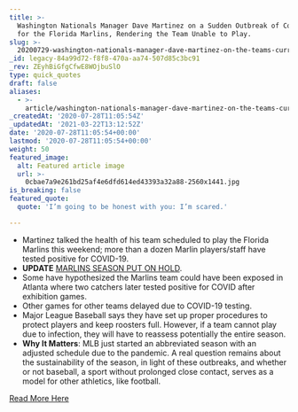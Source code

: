 ```yaml
---
title: >-
  Washington Nationals Manager Dave Martinez on a Sudden Outbreak of Covid-19
  for the Florida Marlins, Rendering the Team Unable to Play.
slug: >-
  20200729-washington-nationals-manager-dave-martinez-on-the-teams-current-outbreak-of-covid-19
_id: legacy-84a99d72-f8f8-470a-aa74-507d85c3bc91
_rev: ZEyhBiGfgCfwE8WOjbuSlO
type: quick_quotes
draft: false
aliases:
  - >-
    article/washington-nationals-manager-dave-martinez-on-the-teams-current-outbreak-of-covid-19/
_createdAt: '2020-07-28T11:05:54Z'
_updatedAt: '2021-03-22T13:12:52Z'
date: '2020-07-28T11:05:54+00:00'
lastmod: '2020-07-28T11:05:54+00:00'
weight: 50
featured_image:
  alt: Featured article image
  url: >-
    0cbae7a9e261bd25af4e6dfd614ed43393a32a88-2560x1441.jpg
is_breaking: false
featured_quote:
  quote: 'I’m going to be honest with you: I’m scared.'

---
```

* Martinez talked the health of his team scheduled to play the Florida Marlins this weekend; more than a dozen Marlin players/staff have tested positive for COVID-19.
* **UPDATE** [MARLINS SEASON PUT ON HOLD](https://www.usatoday.com/story/sports/mlb/marlins/2020/07/29/miami-marlins-covid-19-outbreak-latest-updates/5528087002/).
* Some have hypothesized the Marlins team could have been exposed in Atlanta where two catchers later tested positive for COVID after exhibition games.
* Other games for other teams delayed due to COVID-19 testing.
* Major League Baseball says they have set up proper procedures to protect players and keep roosters full. However, if a team cannot play due to infection, they will have to reassess potentially the entire season.
* **Why It Matters**: MLB just started an abbreviated season with an adjusted schedule due to the pandemic. A real question remains about the sustainability of the season, in light of these outbreaks, and whether or not baseball, a sport without prolonged close contact, serves as a model for other athletics, like football.

[Read More Here](https://apnews.com/2bc14b1de86329987bdb1cc76f21c021)